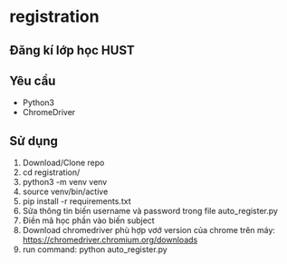 # registration
## Đăng kí lớp học HUST
## Yêu cầu
- Python3
- ChromeDriver
## Sử dụng
1. Download/Clone repo
2. cd registration/
3. python3 -m venv venv
4. source venv/bin/active
5. pip install -r requirements.txt 
6. Sửa thông tin biến username và password trong file auto_register.py
7. Điền mã học phần vào biến subject
8. Download chromedriver phù hợp vơớ version của chrome trên máy: https://chromedriver.chromium.org/downloads
9. run command: python auto_register.py
